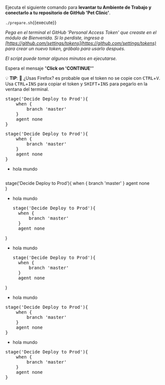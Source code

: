 Ejecuta el siguiente comando para **levantar tu Ambiente de Trabajo y conectarlo a tu repositorio de GitHub 'Pet Clinic'**. 

  `./prepare.sh`{{execute}}

*Pega en el terminal el GitHub 'Personal Access Token' que creaste en el módulo de Bienvenida. Si lo perdiste, ingresa a 
[https://github.com/settings/tokens](https://github.com/settings/tokens) para crear un nuevo token, grábalo para usarlo después.*

*El script puede tomar algunos minutos en ejecutarse.*

Espera el mensaje "**Click on 'CONTINUE'**"

💡 **TIP**: 🦊 ¿Usas Firefox? es probable que el token no se copie con <kbd>CTRL</kbd>+<kbd>V</kbd>.
Usa <kbd>CTRL</kbd>+<kbd>INS</kbd> para copiar el token y <kbd>SHIFT</kbd>+<kbd>INS</kbd> para pegarlo en la ventana del terminal.

<pre class="file" data-target="clipboard">
stage('Decide Deploy to Prod'){
    when {
        branch 'master'
    }
    agent none         
}
</pre>


<pre class="file" data-target="clipboard">stage('Decide Deploy to Prod'){
    when {
        branch 'master'
    }
    agent none         
}
</pre>

* hola mundo

    <pre class="file" data-target="clipboard">
stage('Decide Deploy to Prod'){
    when {
        branch 'master'
    }
    agent none         
}
    </pre>

* hola mundo

    <pre class="file" data-target="clipboard">stage('Decide Deploy to Prod'){
    when {
        branch 'master'
    }
    agent none         
}
    </pre>

* hola mundo

  <pre class="file" data-target="clipboard">stage('Decide Deploy to Prod'){
    when {
        branch 'master'
    }
    agent none         
}
  </pre>


* hola mundo

<pre class="file" data-target="clipboard">
stage('Decide Deploy to Prod'){
    when {
        branch 'master'
    }
    agent none         
}
</pre>

* hola mundo

<pre class="file" data-target="clipboard">
stage('Decide Deploy to Prod'){
    when {
        branch 'master'
    }
    agent none         
}
</pre>